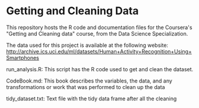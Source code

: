 # Getting and Cleaning Data 

This repository hosts the R code and documentation files for the Coursera's "Getting and Cleaning data" course, from the Data Science Specialization.

The data used for this project is available at the following website:
http://archive.ics.uci.edu/ml/datasets/Human+Activity+Recognition+Using+Smartphones

run_analysis.R: This script has the R code used to get and clean the dataset.

CodeBook.md: This book describes the variables, the data, and any transformations or work that was performed to clean up the data

tidy_dataset.txt: Text file with the tidy data frame after all the cleaning 
